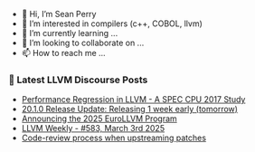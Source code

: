 - 👋 Hi, I’m Sean Perry
- 👀 I’m interested in compilers (c++, COBOL, llvm)
- 🌱 I’m currently learning ...
- 💞️ I’m looking to collaborate on ...
- 📫 How to reach me ...

<!---
s66perry/s66perry is a ✨ special ✨ repository because its `README.md` (this file) appears on your GitHub profile.
You can click the Preview link to take a look at your changes.
--->
### 📕 Latest LLVM Discourse Posts

<!-- DISCOURSE-LLVM:START -->
- [Performance Regression in LLVM - A SPEC CPU 2017 Study](https://discourse.llvm.org/t/performance-regression-in-llvm-a-spec-cpu-2017-study/84812#post_4)
- [20.1.0 Release Update: Releasing 1 week early &lpar;tomorrow&rpar;](https://discourse.llvm.org/t/20-1-0-release-update-releasing-1-week-early-tomorrow/84932#post_1)
- [Announcing the 2025 EuroLLVM Program](https://discourse.llvm.org/t/announcing-the-2025-eurollvm-program/84931#post_1)
- [LLVM Weekly - #583, March 3rd 2025](https://discourse.llvm.org/t/llvm-weekly-583-march-3rd-2025/84930#post_1)
- [Code-review process when upstreaming patches](https://discourse.llvm.org/t/code-review-process-when-upstreaming-patches/84910#post_6)
<!-- DISCOURSE-LLVM:END -->
